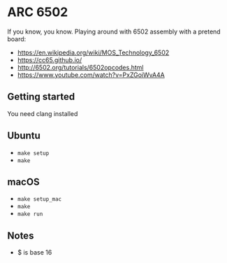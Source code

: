 # ARC 6502

If you know, you know. Playing around with 6502 assembly with a pretend board:

- https://en.wikipedia.org/wiki/MOS_Technology_6502
- https://cc65.github.io/
- http://6502.org/tutorials/6502opcodes.html
- https://www.youtube.com/watch?v=PxZGoiWvA4A

## Getting started

You need clang installed

## Ubuntu

- `make setup`
- `make`

## macOS

- `make setup_mac`
- `make`
- `make run`

## Notes

- $ is base 16
